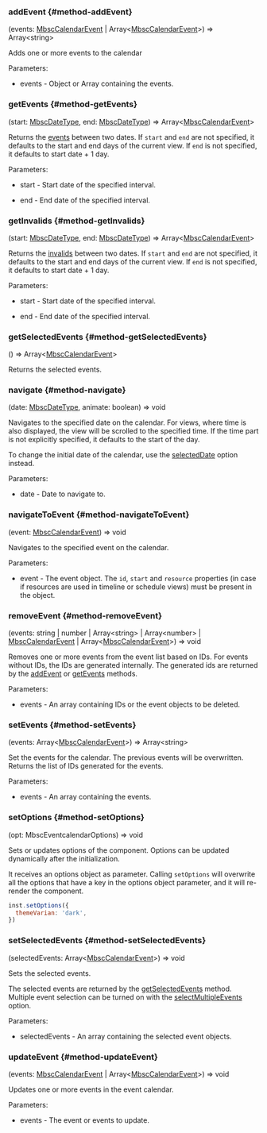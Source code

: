 ### addEvent {#method-addEvent}

(events: [MbscCalendarEvent](#type-MbscCalendarEvent) &#124; Array&lt;[MbscCalendarEvent](#type-MbscCalendarEvent)&gt;) => Array&lt;string&gt;


Adds one or more events to the calendar

Parameters:
 - events - Object or Array containing the events.


### getEvents {#method-getEvents}

(start: [MbscDateType](#type-MbscDateType), end: [MbscDateType](#type-MbscDateType)) => Array&lt;[MbscCalendarEvent](#type-MbscCalendarEvent)&gt;


Returns the [events](#opt-data) between two dates. If `start` and `end` are not specified,
it defaults to the start and end days of the current view.
If `end` is not specified, it defaults to start date + 1 day.

Parameters:
 - start - Start date of the specified interval.

 - end - End date of the specified interval.


### getInvalids {#method-getInvalids}

(start: [MbscDateType](#type-MbscDateType), end: [MbscDateType](#type-MbscDateType)) => Array&lt;[MbscCalendarEvent](#type-MbscCalendarEvent)&gt;


Returns the [invalids](#opt-invalid) between two dates. If `start` and `end` are not specified,
it defaults to the start and end days of the current view.
If `end` is not specified, it defaults to start date + 1 day.

Parameters:
 - start - Start date of the specified interval.

 - end - End date of the specified interval.


### getSelectedEvents {#method-getSelectedEvents}

() => Array&lt;[MbscCalendarEvent](#type-MbscCalendarEvent)&gt;


Returns the selected events.

### navigate {#method-navigate}

(date: [MbscDateType](#type-MbscDateType), animate: boolean) => void


Navigates to the specified date on the calendar.
For views, where time is also displayed, the view will be scrolled to the specified time.
If the time part is not explicitly specified, it defaults to the start of the day.

To change the initial date of the calendar, use the [selectedDate](#opt-selectedDate) option instead.

Parameters:
 - date - Date to navigate to.


### navigateToEvent {#method-navigateToEvent}

(event: [MbscCalendarEvent](#type-MbscCalendarEvent)) => void


Navigates to the specified event on the calendar.

Parameters:
 - event - The event object. The `id`, `start` and `resource` properties (in case if resources
are used in timeline or schedule views) must be present in the object.


### removeEvent {#method-removeEvent}

(events: string &#124; number &#124; Array&lt;string&gt; &#124; Array&lt;number&gt; &#124; [MbscCalendarEvent](#type-MbscCalendarEvent) &#124; Array&lt;[MbscCalendarEvent](#type-MbscCalendarEvent)&gt;) => void


Removes one or more events from the event list based on IDs. For events without IDs, the IDs are generated internally.
The generated ids are returned by the [addEvent](#method-addEvent) or [getEvents](#method-getEvents) methods.

Parameters:
 - events - An array containing IDs or the event objects to be deleted.


### setEvents {#method-setEvents}

(events: Array&lt;[MbscCalendarEvent](#type-MbscCalendarEvent)&gt;) => Array&lt;string&gt;


Set the events for the calendar. The previous events will be overwritten.
Returns the list of IDs generated for the events.

Parameters:
 - events - An array containing the events.


### setOptions {#method-setOptions}

(opt: MbscEventcalendarOptions) => void


Sets or updates options of the component. Options can be updated dynamically after the initialization.

It receives an options object as parameter. Calling `setOptions` will overwrite all the options that
have a key in the options object parameter, and it will re-render the component.

```js
inst.setOptions({
  themeVarian: 'dark',
})
```

### setSelectedEvents {#method-setSelectedEvents}

(selectedEvents: Array&lt;[MbscCalendarEvent](#type-MbscCalendarEvent)&gt;) => void


Sets the selected events.

The selected events are returned by the [getSelectedEvents](#method-getSelectedEvents) method.
Multiple event selection can be turned on with the [selectMultipleEvents](#opt-selectMultipleEvents) option.

Parameters:
 - selectedEvents - An array containing the selected event objects.


### updateEvent {#method-updateEvent}

(events: [MbscCalendarEvent](#type-MbscCalendarEvent) &#124; Array&lt;[MbscCalendarEvent](#type-MbscCalendarEvent)&gt;) => void


Updates one or more events in the event calendar.

Parameters:
 - events - The event or events to update.

